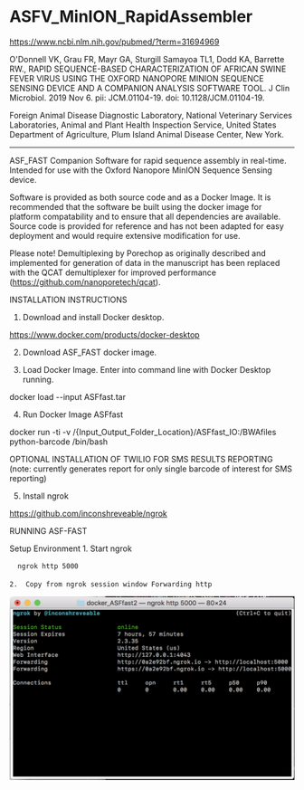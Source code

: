 # ASFV_MinION_RapidAssembler

https://www.ncbi.nlm.nih.gov/pubmed/?term=31694969

O'Donnell VK, Grau FR, Mayr GA, Sturgill Samayoa TL1, Dodd KA, Barrette RW.,
RAPID SEQUENCE-BASED CHARACTERIZATION OF AFRICAN SWINE FEVER VIRUS USING THE OXFORD NANOPORE MINION SEQUENCE SENSING DEVICE AND A COMPANION ANALYSIS SOFTWARE TOOL.
J Clin Microbiol. 2019 Nov 6. pii: JCM.01104-19. doi: 10.1128/JCM.01104-19.

Foreign Animal Disease Diagnostic Laboratory, National Veterinary Services Laboratories, Animal and Plant Health Inspection Service, United States Department of Agriculture, Plum Island Animal Disease Center, New York.

---------------------------------------------------------------------------------------------------------------------------

ASF_FAST Companion Software for rapid sequence assembly in real-time.  Intended for use with the Oxford Nanopore MinION Sequence Sensing device.

Software is provided as both source code and as a Docker Image.  It is recommended that the software be built using the docker image for platform compatability and to ensure that all dependencies are available.   Source code is provided for reference and has not been adapted for easy deployment and would require extensive modification for use.

Please note!  Demultiplexing by Porechop as originally described and implemented for generation of data in the manuscript has been replaced with the QCAT demultiplexer for improved performance (https://github.com/nanoporetech/qcat).


INSTALLATION INSTRUCTIONS

1.  Download and install Docker desktop. 

  https://www.docker.com/products/docker-desktop

2.  Download ASF_FAST docker image.

3.  Load Docker Image.  Enter into command line with Docker Desktop running.

  docker load --input ASFfast.tar
  
4.  Run Docker Image ASFfast
  
  docker run -ti -v /{Input_Output_Folder_Location}/ASFfast_IO:/BWAfiles python-barcode /bin/bash

OPTIONAL INSTALLATION OF TWILIO FOR SMS RESULTS REPORTING
 (note: currently generates report for only single barcode of interest for SMS reporting)

5.  Install ngrok

  https://github.com/inconshreveable/ngrok

RUNNING ASF-FAST

  Setup Environment
    1.  Start ngrok
    
      ngrok http 5000
      
    2.  Copy from ngrok session window Forwarding http
   
 ![](/images/ngrok_Screenshot1.png)
 


